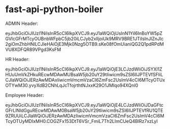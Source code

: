 # fast-api-python-boiler


ADMIN Header:

eyJhbGciOiJIUzI1NiIsInR5cCI6IkpXVCJ9.eyJ1aWQiOjUsInN1YiI6InBoYW5pZGVlcGFrMTcyOUBnbWFpbC5jb20iLCJyb2xlIjoiUk9MRV9BRE1JTiIsInJlZnJlc2giOmZhbHNlLCJleHAiOjE3Mjk0Nzg5OTB9.sKe08fOmUianiQG2Q1pdRPdMVU8XDFQR89VPgd3KsFM



HR Header:

eyJhbGciOiJIUzI1NiIsInR5cCI6IkpXVCJ9.eyJ1aWQiOjE3LCJzdWIiOiJSYXl1ZHUuUmVkZHkuREcwMDAwMUBsaW5jb20uY29tIiwicm9sZSI6IlJPTEVfSFIiLCJlaWQiOiJERzAwMDAxIiwicmVmcmVzaCI6ZmFsc2UsImV4cCI6MTcyOTUxOTYwM30.yvyXdB2CNhLqJcTfojrthtNJxxK29O1JMIqo94XQnl0



Employee Header:

eyJhbGciOiJIUzI1NiIsInR5cCI6IkpXVCJ9.eyJ1aWQiOjE4LCJzdWIiOiJDaGFtcGFrLlNldGguREcwMDAwM0BsaW5jb20uY29tIiwicm9sZSI6IlJPTEVfRU1QTE9ZRUUiLCJlaWQiOiJERzAwMDAzIiwicmVmcmVzaCI6ZmFsc2UsImV4cCI6MTcyOTUyMDIxMH0.COGZFx153DtT6VSr_FmiL7Th2LImCUeQ4BlRz7xzLyI

